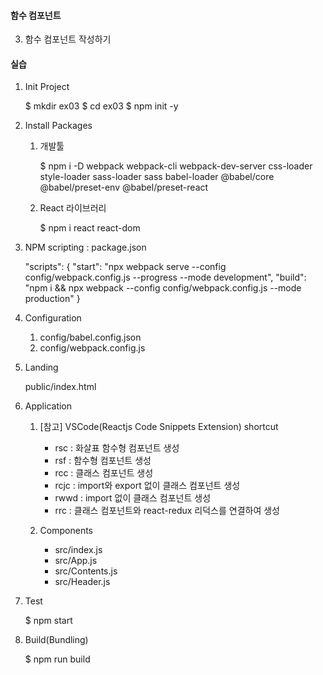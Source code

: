 #### 함수 컴포넌트

3. 함수 컴포넌트 작성하기

#### 실습

1. Init Project

    $ mkdir ex03
    $ cd ex03
    $ npm init -y

2. Install Packages

    1. 개발툴

        $ npm i -D webpack webpack-cli webpack-dev-server css-loader style-loader sass-loader sass babel-loader @babel/core @babel/preset-env @babel/preset-react

    2. React 라이브러리

        $ npm i react react-dom

3. NPM scripting : package.json

    "scripts": {
    "start": "npx webpack serve --config config/webpack.config.js --progress --mode development",
    "build": "npm i && npx webpack --config config/webpack.config.js --mode production"
    }

4. Configuration

    1. config/babel.config.json
    2. config/webpack.config.js

5. Landing

    public/index.html

6. Application

    1. [참고] VSCode(Reactjs Code Snippets Extension) shortcut

        - rsc : 화살표 함수형 컴포넌트 생성
        - rsf : 함수형 컴포넌트 생성
        - rcc : 클래스 컴포넌트 생성
        - rcjc : import와 export 없이 클래스 컴포넌트 생성
        - rwwd : import 없이 클래스 컴포넌트 생성
        - rrc : 클래스 컴포넌트와 react-redux 리덕스를 연결하여 생성

    2. Components

        - src/index.js
        - src/App.js
        - src/Contents.js
        - src/Header.js

7. Test

    $ npm start

8. Build(Bundling)

    $ npm run build
